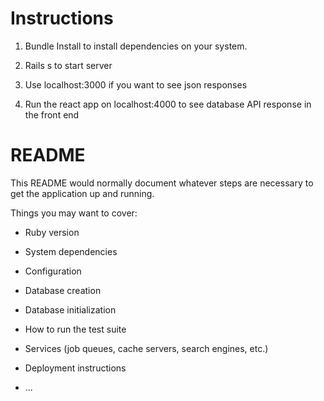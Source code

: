 # Instructions

1. Bundle Install to install dependencies on your system.

2. Rails s to start server

3. Use localhost:3000 if you want to see json responses

4. Run the react app on localhost:4000 to see database API response in
   the front end

# README

This README would normally document whatever steps are necessary to get the
application up and running.

Things you may want to cover:

- Ruby version

- System dependencies

- Configuration

- Database creation

- Database initialization

- How to run the test suite

- Services (job queues, cache servers, search engines, etc.)

- Deployment instructions

- ...
